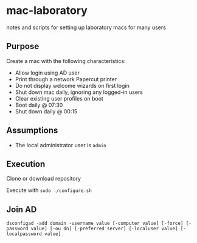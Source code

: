 # mac-laboratory
notes and scripts for setting up laboratory macs for many users



## Purpose
Create a mac with the following characteristics:
- Allow login using AD user
- Print through a network Papercut printer
- Do not display welcome wizards on first login
- Shut down mac daily, ignoring any logged-in users
- Clear existing user profiles on boot
- Boot daily @ 07:30
- Shut down daily @ 00:15

## Assumptions
- The local administrator user is ```admin```

## Execution
Clone or download repository

Execute with ```sudo ./configure.sh```

## Join AD
```dsconfigad -add domain -username value [-computer value] [-force] [-password value] [-ou dn] [-preferred server] [-localuser value] [-localpassword value]```
